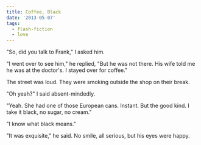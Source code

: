 ```yaml
---
title: Coffee, Black
date: '2013-05-07'
tags:
  - flash-fiction
  - love
---
```


"So, did you talk to Frank," I asked him.

<!-- truncate -->

"I went over to see him," he replied, "But he was not there. His wife told me he
was at the doctor's. I stayed over for coffee."

The street was loud. They were smoking outside the shop on their break.

"Oh yeah?" I said absent-mindedly.

"Yeah. She had one of those European cans. Instant. But the good kind. I take it
black, no sugar, no cream."

"I know what black means."

"It was exquisite," he said. No smile, all serious, but his eyes were happy.

